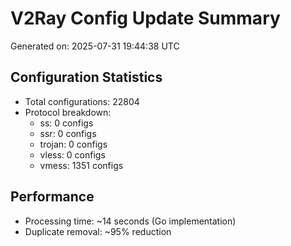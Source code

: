 # V2Ray Config Update Summary
Generated on: 2025-07-31 19:44:38 UTC

## Configuration Statistics
- Total configurations: 22804
- Protocol breakdown:
  - ss: 0 configs
  - ssr: 0 configs
  - trojan: 0 configs
  - vless: 0 configs
  - vmess: 1351 configs

## Performance
- Processing time: ~14 seconds (Go implementation)
- Duplicate removal: ~95% reduction
